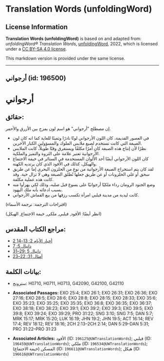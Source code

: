 # Translation Words (unfoldingWord)

## License Information

**Translation Words (unfoldingWord)** is based on and adapted from: _unfoldingWord® Translation Words_, [unfoldingWord](https://unfoldingword.org/utw), 2022, which is licensed under a [CC BY-SA 4.0 license](https://creativecommons.org/licenses/by-sa/4.0/legalcode.en).

This markdown version is provided under the same license.



--------------------------------

## أرجواني (id: 196500)

أرجواني
=======

حقائق:
------

إن مصطلح "أرجواني" هو اسم لون يمزج بين الأزرق والأحمر.

* في العصور القديمة، كان اللون الأرجواني لونًا نادرًا وثمينًا للغاية كما انه كان لون الصبغة التي كانت تستخدم لصبغ ملابس الملوك والمسؤولين الكبار الآخرين.
* نظرًا لأن إنتاج هذه الصبغة كان أمرًا مكلفًا ويستغرق وقتًا طويلاً، كانت الملابس الأرجوانية تعتبر علامة على الثروة والتميز والملكية.
* كان اللون الأرجواني أيضًا أحد الألوان المستخدمة في الستائر في خيمة الاجتماع والهيكل، كذلك في الأفود الذي كان يرتديه الكهنة.
* لقد كان يتم استخراج الصبغة الأرجوانية من نوع من الحلزون البحري إما عن طريق سحق أو غلي الحلزونات أو عن طريق جعلها تُطلق الصبغة وهي لا تزال حية. وقد كانت هذه عملية مكلفة.
* وضع الجنود الرومان رداء ملكيًا أرجوانيًا على يسوع قبل صلبه، وذلك لكي يهزأوا منه بسبب ادعائه بأنه ملك اليهود.
* كانت ليدية من مدينة فيلبي امرأة تكسب رزقها من بيع القماش الأرجواني.

(اقتراحات الترجمة: ترجمة الأسماء)

(انظر أيضًا: الأفود, فيلبي, ملكي, خيمة الاجتماع, الهيكل)

مراجع الكتاب المقدس:
--------------------

* [2 أخبار الأيام 2: 13–14](https://ref.ly/2Chr2:13-2Chr2:14)
* [دانيال 5: 7](https://ref.ly/Dan5:7)
* [دانيال 5 :29–31](https://ref.ly/Dan5:29-Dan5:31)
* [أمثال 31: 22–23](https://ref.ly/Prov31:22-Prov31:23)

بيانات الكلمة:
--------------

* سترونج: H0710, H0711, H0713, G42090, G42100, G42110

* **Associated Passages:** EXO 25:4; EXO 26:1; EXO 26:31; EXO 26:36; EXO 27:16; EXO 28:5; EXO 28:6; EXO 28:8; EXO 28:15; EXO 28:33; EXO 35:6; EXO 35:23; EXO 35:25; EXO 35:35; EXO 36:8; EXO 36:35; EXO 36:37; EXO 38:18; EXO 38:23; EXO 39:1; EXO 39:2; EXO 39:3; EXO 39:5; EXO 39:8; EXO 39:24; EXO 39:29; PRO 31:22; SNG 3:10; SNG 7:5; DAN 5:7; MRK 15:17; MRK 15:20; LUK 16:19; JHN 19:2; JHN 19:5; ACT 16:14; REV 17:4; REV 18:12; REV 18:16; 2CH 2:13–2CH 2:14; DAN 5:29–DAN 5:31; PRO 31:22–PRO 31:23
* **Associated Articles:** الأفود (ID: `196125@UWTranslationWords`); فيلبي (ID: `196459@UWTranslationWords`); ملكي (ID: `196534@UWTranslationWords`); المسكن (خيمة الاجتماع) (ID: `196611@UWTranslationWords`); هيكل (ID: `196616@UWTranslationWords`)

